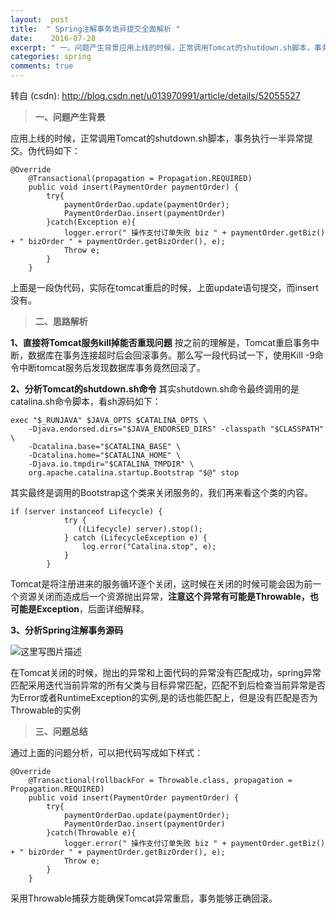 ```yaml
---
layout:  post
title:  " Spring注解事务诡异提交全面解析 "
date:    2016-07-28
excerpt: " 一、问题产生背景应用上线的时候，正常调用Tomcat的shutdown.sh脚本，事务执行一半异常提交。伪代码如下：@Override@Transactional(propagation=Propagation.REQUIRED)publicvoidinsert(PaymentOrderpaymentOrder){try{paymentOrderDao.update(paymentOrder);PaymentOrderDao.insert(paymentOrder)}catch(Exceptione){logger.error(操作支付订单失败biz+paymentOrder.getBiz()+bizOrder+paymentOrder.getBizOrder(),e);Throwe;}}上面是一段伪代码，实际在tomcat重启的时候，上面update语句提交，而insert没有。二、思路解析1、直接将Tomcat服务kill掉能否重现问题按之前的理解是，Tomcat重启事务中断，数据库在事务连接超时后会回滚事务。那么写一段代码试一下，使用Kill-9命令中断tomcat服务后发现数据库事务竟然回滚了。2、分析Tomcat的shutdown.sh命令其实shutdown.... "
categories: spring 
comments: true
---
```

转自 (csdn): http://blog.csdn.net/u013970991/article/details/52055527
<div class="markdown_views">
 <blockquote> 
  <p><strong>一、问题产生背景</strong></p> 
 </blockquote> 
 <p>应用上线的时候，正常调用Tomcat的shutdown.sh脚本，事务执行一半异常提交。伪代码如下：</p> 
 <pre class="prettyprint"><code class=" hljs java"><span class="hljs-annotation">@Override</span>
    <span class="hljs-annotation">@Transactional</span>(propagation = Propagation.REQUIRED)
    <span class="hljs-keyword">public</span> <span class="hljs-keyword">void</span> <span class="hljs-title">insert</span>(PaymentOrder paymentOrder) {
        <span class="hljs-keyword">try</span>{
            paymentOrderDao.update(paymentOrder);
            PaymentOrderDao.insert(paymentOrder)
        }<span class="hljs-keyword">catch</span>(Exception e){
            logger.error(<span class="hljs-string">" 操作支付订单失败 biz "</span> + paymentOrder.getBiz() + <span class="hljs-string">" bizOrder "</span> + paymentOrder.getBizOrder(), e);
            Throw e;
        }
    }</code></pre> 
 <p>上面是一段伪代码，实际在tomcat重启的时候，上面update语句提交，而insert没有。</p> 
 <blockquote> 
  <p><strong>二、思路解析</strong></p> 
 </blockquote> 
 <p><strong>1、直接将Tomcat服务kill掉能否重现问题</strong>  按之前的理解是，Tomcat重启事务中断，数据库在事务连接超时后会回滚事务。那么写一段代码试一下，使用Kill -9命令中断tomcat服务后发现数据库事务竟然回滚了。</p> 
 <p><strong>2、分析Tomcat的shutdown.sh命令</strong>  其实shutdown.sh命令最终调用的是catalina.sh命令脚本，看sh源码如下：</p> 
 <pre class="prettyprint"><code class=" hljs bash"><span class="hljs-keyword">exec</span> <span class="hljs-string">"<span class="hljs-variable">$_RUNJAVA</span>"</span> <span class="hljs-variable">$JAVA_OPTS</span> <span class="hljs-variable">$CATALINA_OPTS</span> \
    -Djava.endorsed.dirs=<span class="hljs-string">"<span class="hljs-variable">$JAVA_ENDORSED_DIRS</span>"</span> -classpath <span class="hljs-string">"<span class="hljs-variable">$CLASSPATH</span>"</span> \
    -Dcatalina.base=<span class="hljs-string">"<span class="hljs-variable">$CATALINA_BASE</span>"</span> \
    -Dcatalina.home=<span class="hljs-string">"<span class="hljs-variable">$CATALINA_HOME</span>"</span> \
    -Djava.io.tmpdir=<span class="hljs-string">"<span class="hljs-variable">$CATALINA_TMPDIR</span>"</span> \
    org.apache.catalina.startup.Bootstrap <span class="hljs-string">"<span class="hljs-variable">$@</span>"</span> stop</code></pre> 
 <p>其实最终是调用的Bootstrap这个类来关闭服务的，我们再来看这个类的内容。</p> 
 <pre class="prettyprint"><code class=" hljs vbscript"><span class="hljs-keyword">if</span> (<span class="hljs-built_in">server</span> instanceof Lifecycle) { 
            try { 
               ((Lifecycle) <span class="hljs-built_in">server</span>).<span class="hljs-keyword">stop</span>(); 
            } catch (LifecycleException e) { 
                <span class="hljs-built_in">log</span>.<span class="hljs-keyword">error</span>(<span class="hljs-string">"Catalina.stop"</span>, e); 
            } 
        }</code></pre> 
 <p>Tomcat是将注册进来的服务循环逐个关闭，这时候在关闭的时候可能会因为前一个资源关闭而造成后一个资源抛出异常，<strong>注意这个异常有可能是Throwable，也可能是Exception</strong>，后面详细解释。</p> 
 <p><strong>3、分析Spring注解事务源码</strong></p> 
 <p><img src="http://img.blog.csdn.net/20160728151108719" alt="这里写图片描述" title=""></p> 
 <p>在Tomcat关闭的时候，抛出的异常和上面代码的异常没有匹配成功，spring异常匹配采用迭代当前异常的所有父类与目标异常匹配，匹配不到后检查当前异常是否为Error或者RuntimeException的实例,是的话也能匹配上，但是没有匹配是否为Throwable的实例</p> 
 <blockquote> 
  <p><strong>三、问题总结</strong></p> 
 </blockquote> 
 <p>通过上面的问题分析，可以把代码写成如下样式：</p> 
 <pre class="prettyprint"><code class=" hljs java"><span class="hljs-annotation">@Override</span>
    <span class="hljs-annotation">@Transactional</span>(rollbackFor = Throwable.class, propagation = Propagation.REQUIRED)
    <span class="hljs-keyword">public</span> <span class="hljs-keyword">void</span> <span class="hljs-title">insert</span>(PaymentOrder paymentOrder) {
        <span class="hljs-keyword">try</span>{
            paymentOrderDao.update(paymentOrder);
            PaymentOrderDao.insert(paymentOrder)
        }<span class="hljs-keyword">catch</span>(Throwable e){
            logger.error(<span class="hljs-string">" 操作支付订单失败 biz "</span> + paymentOrder.getBiz() + <span class="hljs-string">" bizOrder "</span> + paymentOrder.getBizOrder(), e);
            Throw e;
        }
    }</code></pre> 
 <p>采用Throwable捕获方能确保Tomcat异常重启，事务能够正确回滚。</p>
</div>